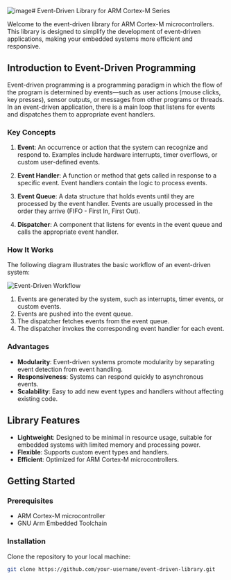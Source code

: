 ![image](https://github.com/user-attachments/assets/89739d51-996a-4b5d-98b2-9eb4bca0734f)# Event-Driven Library for ARM Cortex-M Series

Welcome to the event-driven library for ARM Cortex-M microcontrollers. This library is designed to simplify the development of event-driven applications, making your embedded systems more efficient and responsive.

## Introduction to Event-Driven Programming

Event-driven programming is a programming paradigm in which the flow of the program is determined by events—such as user actions (mouse clicks, key presses), sensor outputs, or messages from other programs or threads. In an event-driven application, there is a main loop that listens for events and dispatches them to appropriate event handlers.

### Key Concepts

1. **Event**: An occurrence or action that the system can recognize and respond to. Examples include hardware interrupts, timer overflows, or custom user-defined events.
   
2. **Event Handler**: A function or method that gets called in response to a specific event. Event handlers contain the logic to process events.

3. **Event Queue**: A data structure that holds events until they are processed by the event handler. Events are usually processed in the order they arrive (FIFO - First In, First Out).

4. **Dispatcher**: A component that listens for events in the event queue and calls the appropriate event handler.

### How It Works

The following diagram illustrates the basic workflow of an event-driven system:

![Event-Driven Workflow](![image](https://github.com/user-attachments/assets/bf8748d2-5109-4f95-9073-c6c35b8fcf9d))

1. Events are generated by the system, such as interrupts, timer events, or custom events.
2. Events are pushed into the event queue.
3. The dispatcher fetches events from the event queue.
4. The dispatcher invokes the corresponding event handler for each event.

### Advantages

- **Modularity**: Event-driven systems promote modularity by separating event detection from event handling.
- **Responsiveness**: Systems can respond quickly to asynchronous events.
- **Scalability**: Easy to add new event types and handlers without affecting existing code.

## Library Features

- **Lightweight**: Designed to be minimal in resource usage, suitable for embedded systems with limited memory and processing power.
- **Flexible**: Supports custom event types and handlers.
- **Efficient**: Optimized for ARM Cortex-M microcontrollers.

## Getting Started

### Prerequisites

- ARM Cortex-M microcontroller
- GNU Arm Embedded Toolchain

### Installation

Clone the repository to your local machine:

```sh
git clone https://github.com/your-username/event-driven-library.git
